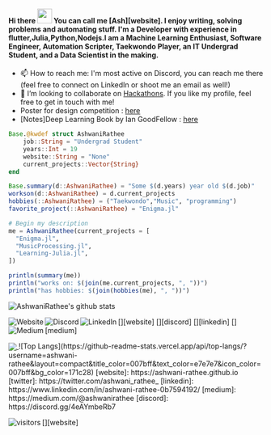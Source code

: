 ####  Hi there <img src="https://github.com/TheDudeThatCode/TheDudeThatCode/blob/master/Assets/Hi.gif" width="29px"> You can call me [Ash][website]. I enjoy writing, solving problems and automating stuff. I'm a Developer with experience in flutter,Julia,Python,Nodejs.I am a Machine Learning Enthusiast, Software Engineer, Automation Scripter, Taekwondo Player, an IT Undergrad Student, and a Data Scientist in the making.
- 📫 How to reach me: I'm most active on Discord, you can reach me there (feel free to connect on LinkedIn or shoot me an email as well!)
- 👯 I’m looking to collaborate on [Hackathons](https://devpost.com/hackathons). If you like my profile, feel free to get in touch with me!
- Poster for design competition : [here](https://drive.google.com/file/d/1VRMRe-9_A8dY3VDy0fMQB996ajTzoeCq/view?usp=sharing)
- [Notes]Deep Learning Book by Ian GoodFellow : [here](https://drive.google.com/drive/folders/1w4OGfhNP-5KpFJxyJGpUCEpSeYpF44m2?usp=sharing)

<!--
**ashwani-rathee/ashwani-rathee** is a ✨ _special_ ✨ repository because its `README.md` (this file) appears on your GitHub profile.

Here are some ideas to get you started:

- 🔭 I’m currently working on ...
- 🌱 I’m currently learning ...
- 👯 I’m looking to collaborate on ...
- 🤔 I’m looking for help with ...
- 💬 Ask me about ...
- 📫 How to reach me: ...
- 😄 Pronouns: ...
- ⚡ Fun fact: ...
-->
```julia
Base.@kwdef struct AshwaniRathee
    job::String = "Undergrad Student"
    years::Int = 19
    website::String = "None"
    current_projects::Vector{String}
end

Base.summary(d::AshwaniRathee) = "Some $(d.years) year old $(d.job)"
workson(d::AshwaniRathee) = d.current_projects 
hobbies(::AshwaniRathee) = ("Taekwondo","Music", "programming")
favorite_project(::AshwaniRathee) = "Enigma.jl"

# Begin my description
me = AshwaniRathee(current_projects = [
  "Enigma.jl", 
  "MusicProcessing.jl",
  "Learning-Julia.jl",
])

println(summary(me))
println("works on: $(join(me.current_projects, ", "))")
println("has hobbies: $(join(hobbies(me), ", "))")
```
<!--
- 🥅 2021 Goals: 
  - Grow my Twitter following and post regular, quality content ([@sk4rn][twitter] ;));
  - Contribute more to Open Source projects;
  - Learn Julia and Golang; 
  - Land my first job; 
  - Get into the MLH Fellowship;
  - Build a habit of blogging, on Hashnode;
-->

![AshwaniRathee's github stats](https://github-readme-stats.vercel.app/api?username=ashwani-rathee&show_icons=true&hide=["issues"])

[<img align="left" alt="Website" src="https://img.shields.io/website?down_color=red&down_message=offline&style=for-the-badge&up_message=online&url=https%3A%2F%2Fsreekaransrinath.github.io"/>][website]
[<img align="left" alt="Discord" src="https://img.shields.io/discord/384024830988648450?color=blue&label=Discord&logo=discord&style=for-the-badge"/>][discord]
[<img align="left" alt="LinkedIn" src="https://img.shields.io/badge/LinkedIn-0077B5?style=for-the-badge&logo=linkedin&logoColor=white"/>][linkedin]
[<img align="left" alt="Medium" src="https://img.shields.io/badge/Medium-12100E?style=for-the-badge&logo=medium&logoColor=white"/>][medium]

<a href="">
  <img align="center" src="https://github-readme-stats.vercel.app/api?username=ashwani-rathee&count_private=true&include_all_commits=true&show_icons=true&title_color=007bff&text_color=e7e7e7&icon_color=007bff&bg_color=171c28" />
</a>
![Top Langs](https://github-readme-stats.vercel.app/api/top-langs/?username=ashwani-rathee&layout=compact&title_color=007bff&text_color=e7e7e7&icon_color=007bff&bg_color=171c28)
[website]: https://ashwani-rathee.github.io
[twitter]: https://twitter.com/ashwani_rathee_
[linkedin]: https://www.linkedin.com/in/ashwani-rathee-0b7594192/
[medium]: https://medium.com/@ashwanirathee
[discord]: https://discord.gg/4eAYmbeRb7

[<img align="left" alt="visitors" src="https://visitor-badge.glitch.me/badge?page_id=ashwani-rathee.ashwani-rathee"/>][website]
